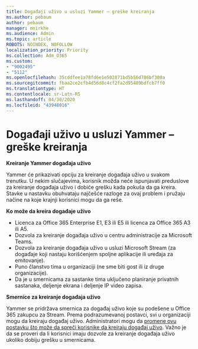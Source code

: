 ```yaml
---
title: Događaji uživo u usluzi Yammer – greške kreiranja
ms.author: pebaum
author: pebaum
manager: mnirkhe
ms.audience: Admin
ms.topic: article
ROBOTS: NOINDEX, NOFOLLOW
localization_priority: Priority
ms.collection: Adm_O365
ms.custom:
- "9002495"
- "5112"
ms.openlocfilehash: 35cddfee1a78fd6e1e502871bd5b56d786bf300a
ms.sourcegitcommit: fbaa2ce2cfb4d56d8c4cf2fa2d95489bdfcb7ff0
ms.translationtype: HT
ms.contentlocale: sr-Latn-RS
ms.lasthandoff: 04/30/2020
ms.locfileid: "43948016"
---
```

# <a name="live-events-in-yammer-creation-errors"></a>Događaji uživo u usluzi Yammer – greške kreiranja

**Kreiranje Yammer događaja uživo**

Yammer će prikazivati opciju za kreiranje događaja uživo u svakom trenutku. U nekim slučajevima, korisnik možda neće ispunjavati preduslove za kreiranje događaja uživo i dobiće grešku kada pokuša da ga kreira. Stavke u nastavku obuhvataju najčešće razloge za ovaj problem i pružaju načine na koje krajnji korisnici mogu da ga reše.

**Ko može da kreira događaje uživo**
- Licenca za Office 365 Enterprise E1, E3 ili E5 ili licenca za Office 365 A3 ili A5.
- Dozvola za kreiranje događaja uživo u centru administracije za Microsoft Teams.
- Dozvola za kreiranje događaja uživo u usluzi Microsoft Stream (za događaje koji nastaju korišćenjem spoljne aplikacije ili uređaja za emitovanje).
- Puno članstvo tima u organizaciji (ne sme biti gost ili iz druge organizacije).
- Da je u smernicama za sastanke tima uključeno planiranje privatnih sastanaka, deljenje ekrana i deljenje IP video zapisa.

**Smernice za kreiranje događaja uživo**

Yammer se pridržava smernica za događaj uživo koje su podešene u Office 365 zakupcu za Stream. Prema podrazumevanoj postavci, svi u organizaciji mogu da kreiraju događaj uživo. Administratori mogu da [promene ovu postavku što može da spreči korisnike da kreiraju događaj uživo](https://docs.microsoft.com/stream/live-event-administration#enabling-and-restricting-users-to-creating). Važno je da se proveri da li korisnici imaju dozvole za kreiranje događaja uživo ukoliko dobiju grešku u smernicama.
